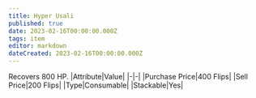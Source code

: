 ```yaml
---
title: Hyper Usali
published: true
date: 2023-02-16T00:00:00.000Z
tags: item
editor: markdown
dateCreated: 2023-02-16T00:00:00.000Z
---
```


Recovers 800 HP.
|Attribute|Value|
|-|-|
|Purchase Price|400 Flips|
|Sell Price|200 Flips|
|Type|Consumable|
|Stackable|Yes|

